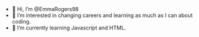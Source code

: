 - 👋 Hi, I’m @EmmaRogers98
- 👀 I’m interested in changing careers and learning as much as I can about coding. 
- 🌱 I’m currently learning Javascript and HTML. 


<!---
EmmaRogers98/EmmaRogers98 is a ✨ special ✨ repository because its `README.md` (this file) appears on your GitHub profile.
You can click the Preview link to take a look at your changes.
--->
